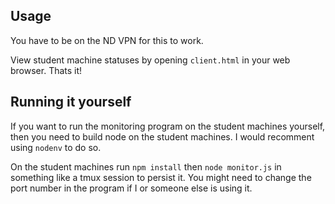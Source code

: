 ## Usage

You have to be on the ND VPN for this to work.

View student machine statuses by opening `client.html` in your web browser. Thats it!

## Running it yourself

If you want to run the monitoring program on the student machines yourself, then
you need to build node on the student machines. I would recomment using `nodenv` to do so.

On the student machines run `npm install` then `node monitor.js` in something like a tmux
session to persist it. You might need to change the port number in the program if I or someone
else is using it.
